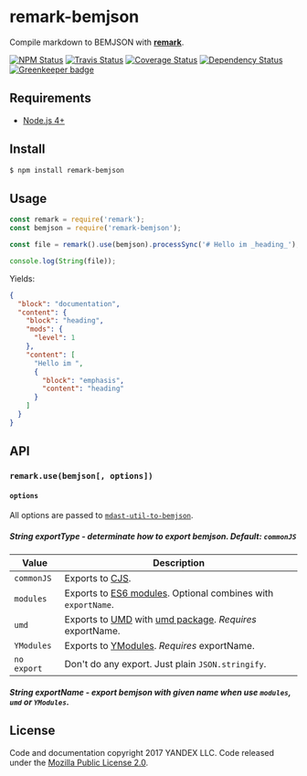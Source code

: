 # remark-bemjson
Compile markdown to BEMJSON with [**remark**](https://github.com/wooorm/remark).

[![NPM Status][npm-img]][npm]
[![Travis Status][test-img]][travis]
[![Coverage Status][coverage-img]][coveralls]
[![Dependency Status][dependency-img]][david]
[![Greenkeeper badge][greenkeeper-img]][greenkeeper]

[npm]:            https://www.npmjs.org/package/remark-bemjson
[npm-img]:        https://img.shields.io/npm/v/remark-bemjson.svg

[travis]:         https://travis-ci.org/birhoff/remark-bemjson
[test-img]:       https://img.shields.io/travis/birhoff/remark-bemjson.svg?label=tests

[coveralls]:      https://coveralls.io/r/birhoff/remark-bemjson
[coverage-img]:   https://img.shields.io/coveralls/birhoff/remark-bemjson.svg

[david]:          https://david-dm.org/birhoff/remark-bemjson
[dependency-img]: http://img.shields.io/david/birhoff/remark-bemjson.svg

[greenkeeper]:    https://greenkeeper.io/
[greenkeeper-img]:https://badges.greenkeeper.io/birhoff/remark-bemjson.svg

## Requirements

* [Node.js 4+](https://nodejs.org/en/)

## Install

```sh
$ npm install remark-bemjson
```

## Usage

```js
const remark = require('remark');
const bemjson = require('remark-bemjson');

const file = remark().use(bemjson).processSync('# Hello im _heading_');

console.log(String(file));
```
Yields: 
```json
{
  "block": "documentation",
  "content": {
    "block": "heading",
    "mods": {
      "level": 1
    },
    "content": [
      "Hello im ",
      {
        "block": "emphasis",
        "content": "heading"
      }
    ]
  }
}
```

## API

### `remark.use(bemjson[, options])`

#### `options`

All options are passed to [`mdast-util-to-bemjson`](https://github.com/birhoff/mdast-util-to-bemjson).

##### *String* exportType - determinate how to export bemjson. Default: `commonJS`

Value      | Description
-----------|------------
`commonJS` | Exports to [CJS](https://nodejs.org/docs/latest/api/modules.html#modules_modules).
`modules`  | Exports to [ES6 modules](https://developer.mozilla.org/docs/Web/JavaScript/Reference/Statements/export). Optional combines with `exportName`. 
`umd`      | Exports to [UMD](https://github.com/umdjs/umd) with [umd package](https://github.com/ForbesLindesay/umd). *Requires* exportName.
`YModules` | Exports to [YModules](https://github.com/ymaps/modules). *Requires* exportName.
`no export`| Don't do any export. Just plain `JSON.stringify`.

##### *String* exportName - export bemjson with given name when use `modules`, `umd` or `YModules`.


License
-------

Code and documentation copyright 2017 YANDEX LLC. Code released under the [Mozilla Public License 2.0](LICENSE.txt).
